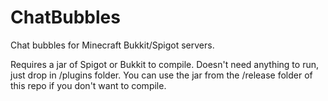 # ChatBubbles


Chat bubbles for Minecraft Bukkit/Spigot servers. 

Requires a jar of Spigot or Bukkit to compile. Doesn't need anything to run, just drop in /plugins folder. You can use the jar from the /release folder of this repo if you don't want to compile. 
